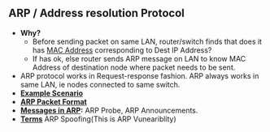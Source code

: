 ## ARP / Address resolution Protocol
- **Why?** 
  - Before sending packet on same LAN, router/switch finds that does it has [MAC Address]() corresponding to Dest IP Address? 
  - If has ok, else router sends ARP message on LAN to know MAC Address of destination node where packet needs to be sent.
- ARP protocol works in Request-response fashion. ARP always works in same LAN, ie nodes connected to same switch.
- **[Example Scenario](Scenario)**
- **[ARP Packet Format](ARP_Packet_Format)**
- **[Messages in ARP](Messages_in_ARP):** ARP Probe, ARP Announcements.
- **[Terms](Terms)** ARP Spoofing(This is ARP Vuneariblity)
